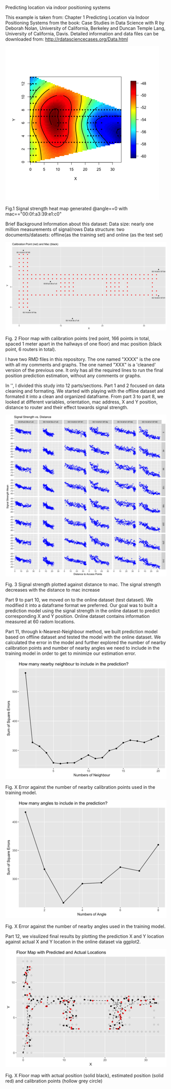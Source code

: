 Predicting location via indoor positioning systems

This example is taken from: Chapter 1 Predicting Location via Indoor Positioning Systems from the book: Case Studies in Data Science with R by Deborah Nolan, University of California, Berkeley and Duncan Temple Lang, University of California, Davis.
Detailed information and data files can be downloaded from: http://rdatasciencecases.org/Data.html

![Heatmap1](Heatmap1.png?raw=true "FirstHeatmap")

Fig.1 Signal strength heat map generated @angle==0 with mac=="00:0f:a3:39:e1:c0"

Brief Background Information about this dataset:
Data size: nearly one million measurements of signal/rows
Data structure: two documents/datasets: offline(as the training set) and online (as the test set)

![FloorMapandMac](CalibPointandMac.png?raw=true "FloorMapandMac")

Fig. 2 Floor map with calibration points (red point, 166 points in total, spaced 1 meter apart in the hallways of one floor) and mac position (black point, 6 routers in total).

I have two RMD files in this repository. The one named "XXXX" is the one with all my comments and graphs. The one named "XXX" is a 'cleaned' version of the previous one. It only has all the required lines to run the final position prediction estimation, without any comments or graphs.

In '', I divided this study into 12 parts/sections. Part 1 and 2 focused on data cleaning and formating. We started with playing with the offline dataset and formated it into a clean and organized dataframe. From part 3 to part 8, we looked at different variables, orientation, mac address, X and Y position, distance to router and their effect towards signal strength.

![SignalStrengthvsDist](SignalStrengthvsDist.png?raw=true "SignalStrengthvsDist")

Fig. 3 Signal strength plotted against distance to mac. The signal strength decreases with the distance to mac increase

Part 9 to part 10, we moved on to the online dataset (test dataset). We modified it into a dataframe format we preferred. Our goal was to built a prediction model using the signal strength in the online dataset to predict corresponding X and Y position. Online dataset contains information measured at 60 radom locations.

Part 11, through k-Nearest-Neighbour method, we built prediction model based on offline dataset and tested the model with the online dataset. We calculated the error in the model and further explored the number of nearby calibration points and number of nearby angles we need to include in the training model in order to get to minimize our estimation error.

![NeighbourPrediction](NeighbourPrediction.png?raw=true "NeighbourPrediction")


Fig. X Error against the number of nearby calibration points used in the training model.


![AnglePrediction](AnglePrediction.png?raw=true "AnglePrediction")


Fig. X Error against the number of nearby angles used in the training model.


Part 12, we visulized final results by plotting the prediction X and Y location against actual X and Y location in the online dataset via ggplot2.


![FloorMapPredictedActualLocs](FloorMapPredictedActualLocs.png?raw=true "FloorMapPredictedActualLocs")


Fig. X Floor map with actual position (solid black), estimated position (solid red) and calibration points (hollow grey circle)
